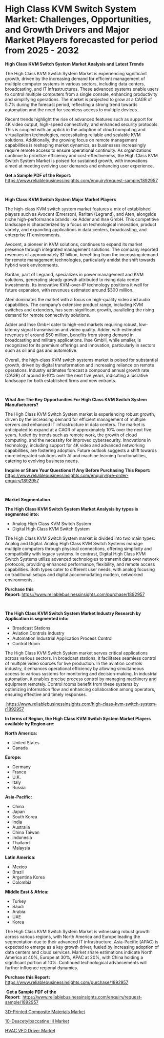 <p><h1>High Class KVM Switch System Market: Challenges, Opportunities, and Growth Drivers and Major Market Players forecasted for period from 2025 - 2032</h1></p><p><strong>High Class KVM Switch System Market Analysis and Latest Trends</strong></p>
<p><p>The High Class KVM Switch System Market is experiencing significant growth, driven by the increasing demand for efficient management of multiple computer systems in various sectors, including data centers, broadcasting, and IT infrastructures. These advanced systems enable users to control multiple computers from a single console, enhancing productivity and simplifying operations. The market is projected to grow at a CAGR of 5.7% during the forecast period, reflecting a strong trend towards automation and the need for seamless access to multiple devices.</p><p>Recent trends highlight the rise of advanced features such as support for 4K video output, high-speed connectivity, and enhanced security protocols. This is coupled with an uptick in the adoption of cloud computing and virtualization technologies, necessitating reliable and scalable KVM solutions. Additionally, the growing focus on remote management capabilities is reshaping market dynamics, as businesses increasingly require remote access to ensure operational continuity. As organizations continue to prioritize efficiency and cost-effectiveness, the High Class KVM Switch System Market is poised for sustained growth, with innovations aimed at meeting evolving user demands and enhancing user experience.</p></p>
<p><strong>Get a Sample PDF of the Report:&nbsp;</strong> <a href="https://www.reliablebusinessinsights.com/enquiry/request-sample/1892957?utm_campaign=100&utm_medium=2&utm_source=Github&utm_content=ia&utm_term=14012025&utm_id=high-class-kvm-switch-system">https://www.reliablebusinessinsights.com/enquiry/request-sample/1892957</a></p>
<p>&nbsp;</p>
<p><strong>High Class KVM Switch System Major Market Players</strong></p>
<p><p>The high-class KVM switch system market features a mix of established players such as Avocent (Emerson), Raritan (Legrand), and Aten, alongside niche high-performance brands like Adder and Ihse GmbH. This competitive landscape is characterized by a focus on technological innovation, product variety, and expanding applications in data centers, broadcasting, and enterprise IT environments.</p><p>Avocent, a pioneer in KVM solutions, continues to expand its market presence through integrated management solutions. The company reported revenues of approximately $1 billion, benefiting from the increasing demand for remote management technologies, particularly amidst the shift towards hybrid work environments.</p><p>Raritan, part of Legrand, specializes in power management and KVM solutions, generating steady growth attributed to rising data center investments. Its innovative KVM-over-IP technology positions it well for future expansion, with revenues estimated around $300 million.</p><p>Aten dominates the market with a focus on high-quality video and audio capabilities. The company’s extensive product range, including KVM switches and extenders, has seen significant growth, paralleling the rising demand for remote connectivity solutions.</p><p>Adder and Ihse GmbH cater to high-end markets requiring robust, low-latency signal transmission and video quality. Adder, with estimated revenues of around $50 million, benefits from strong demand in broadcasting and military applications. Ihse GmbH, while smaller, is recognized for its premium offerings and innovation, particularly in sectors such as oil and gas and automotive.</p><p>Overall, the high-class KVM switch systems market is poised for substantial growth, driven by digital transformation and increasing reliance on remote operations. Industry estimates forecast a compound annual growth rate (CAGR) of around 8-10% over the next five years, indicating a lucrative landscape for both established firms and new entrants.</p></p>
<p>&nbsp;</p>
<p><strong>What Are The Key Opportunities For High Class KVM Switch System Manufacturers?</strong></p>
<p><p>The High Class KVM Switch System market is experiencing robust growth, driven by the increasing demand for efficient management of multiple servers and enhanced IT infrastructure in data centers. The market is anticipated to expand at a CAGR of approximately 10% over the next five years, fueled by trends such as remote work, the growth of cloud computing, and the necessity for improved cybersecurity. Innovations in technology, including support for 4K video and advanced networking capabilities, are fostering adoption. Future outlook suggests a shift towards more integrated solutions with AI and machine learning functionalities, catering to evolving business needs.</p></p>
<p><strong>Inquire or Share Your Questions If Any Before Purchasing This Report:</strong> <a href="https://www.reliablebusinessinsights.com/enquiry/pre-order-enquiry/1892957?utm_campaign=100&utm_medium=2&utm_source=Github&utm_content=ia&utm_term=14012025&utm_id=high-class-kvm-switch-system">https://www.reliablebusinessinsights.com/enquiry/pre-order-enquiry/1892957</a></p>
<p>&nbsp;</p>
<p><strong>Market Segmentation</strong></p>
<p><strong>The High Class KVM Switch System Market Analysis by types is segmented into:</strong></p>
<p><ul><li>Analog High Class KVM Switch System</li><li>Digital High Class KVM Switch System</li></ul></p>
<p><p>The High Class KVM Switch System market is divided into two main types: Analog and Digital. Analog High Class KVM Switch Systems manage multiple computers through physical connections, offering simplicity and compatibility with legacy systems. In contrast, Digital High Class KVM Switch Systems utilize advanced technologies to transmit data over network protocols, providing enhanced performance, flexibility, and remote access capabilities. Both types cater to different user needs, with analog focusing on traditional setups and digital accommodating modern, networked environments.</p></p>
<p><strong>Purchase this Report:&nbsp;</strong><a href="https://www.reliablebusinessinsights.com/purchase/1892957?utm_campaign=100&utm_medium=2&utm_source=Github&utm_content=ia&utm_term=14012025&utm_id=high-class-kvm-switch-system">https://www.reliablebusinessinsights.com/purchase/1892957</a></p>
<p>&nbsp;</p>
<p><strong>The High Class KVM Switch System Market Industry Research by Application is segmented into:</strong></p>
<p><ul><li>Broadcast Stations</li><li>Aviation Controls Industry</li><li>Automation Industrial Application Process Control</li><li>Control Room</li></ul></p>
<p><p>The High Class KVM Switch System market serves critical applications across various sectors. In broadcast stations, it facilitates seamless control of multiple video sources for live production. In the aviation controls industry, it enhances operational efficiency by allowing simultaneous access to various systems for monitoring and decision-making. In industrial automation, it enables precise process control by managing machinery and equipment remotely. Control rooms benefit from these systems by optimizing information flow and enhancing collaboration among operators, ensuring effective and timely responses.</p></p>
<p><a href="https://www.reliablebusinessinsights.com/high-class-kvm-switch-system-r1892957?utm_campaign=100&utm_medium=2&utm_source=Github&utm_content=ia&utm_term=14012025&utm_id=high-class-kvm-switch-system">&nbsp;https://www.reliablebusinessinsights.com/high-class-kvm-switch-system-r1892957</a></p>
<p><strong>In terms of Region, the High Class KVM Switch System Market Players available by Region are:</strong></p>
<p>
    <p> <strong> North America: </strong>
        <ul>
            <li>United States</li>
            <li>Canada</li>
        </ul>
        </p> 
    <p> <strong> Europe: </strong>
        <ul>
            <li>Germany</li>
            <li>France</li>
            <li>U.K.</li>
            <li>Italy</li>
            <li>Russia</li>
        </ul>
        </p> 
    <p> <strong> Asia-Pacific: </strong>
        <ul>
            <li>China</li>
            <li>Japan</li>
            <li>South Korea</li>
            <li>India</li>
            <li>Australia</li>
            <li>China Taiwan</li>
            <li>Indonesia</li>
            <li>Thailand</li>
            <li>Malaysia</li>
        </ul>
        </p> 
    <p> <strong> Latin America: </strong>
        <ul>
            <li>Mexico</li>
            <li>Brazil</li>
            <li>Argentina Korea</li>
            <li>Colombia</li>
        </ul>
        </p> 
    <p> <strong> Middle East & Africa: </strong>
        <ul>
            <li>Turkey</li>
            <li>Saudi</li>
            <li>Arabia</li>
            <li>UAE</li>
            <li>Korea</li>
        </ul>
    </p>
    </p>
<p><p>The High Class KVM Switch System Market is witnessing robust growth across various regions, with North America and Europe leading the segmentation due to their advanced IT infrastructure. Asia-Pacific (APAC) is expected to emerge as a key growth driver, fueled by increasing adoption of data centers and cloud services. Market share estimations indicate North America at 40%, Europe at 30%, APAC at 20%, with China holding a significant portion at 10%. Continued technological advancements will further influence regional dynamics.</p></p>
<p><strong>Purchase this Report: </strong><a href="https://www.reliablebusinessinsights.com/purchase/1892957?utm_campaign=100&utm_medium=2&utm_source=Github&utm_content=ia&utm_term=14012025&utm_id=high-class-kvm-switch-system">https://www.reliablebusinessinsights.com/purchase/1892957</a></p>
<p>&nbsp;<strong>Get a Sample PDF of the Report:&nbsp;&nbsp;</strong><a href="https://www.reliablebusinessinsights.com/enquiry/request-sample/1892957?utm_campaign=100&utm_medium=2&utm_source=Github&utm_content=ia&utm_term=14012025&utm_id=high-class-kvm-switch-system">https://www.reliablebusinessinsights.com/enquiry/request-sample/1892957</a></p>
<p><strong></strong></p>
<p><p><a href="https://github.com/klaassenmackenzie6/Market-Research-Report-List-1/blob/main/3d-printed-composite-materials-market.md?utm_campaign=100&utm_medium=2&utm_source=Github&utm_content=ia&utm_term=14012025&utm_id=high-class-kvm-switch-system">3D-Printed Composite Materials Market</a></p><p><a href="https://github.com/lvaill871987/Market-Research-Report-List-1/blob/main/10-deacetylbaccatine-iii-market.md?utm_campaign=100&utm_medium=2&utm_source=Github&utm_content=ia&utm_term=14012025&utm_id=high-class-kvm-switch-system">10-Deacetylbaccatine III Market</a></p><p><a href="https://github.com/tanekacalderon743/Market-Research-Report-List-1/blob/main/hvac-vfd-driver-market.md?utm_campaign=100&utm_medium=2&utm_source=Github&utm_content=ia&utm_term=14012025&utm_id=high-class-kvm-switch-system">HVAC VFD Driver Market</a></p></p>